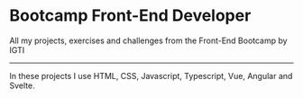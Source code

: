 # Bootcamp Front-End Developer

All my projects, exercises and challenges from the Front-End Bootcamp by IGTI

---

In these projects I use HTML, CSS, Javascript, Typescript, Vue, Angular and Svelte. 

